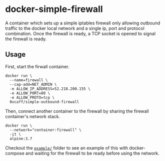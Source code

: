docker-simple-firewall
======================

A container which sets up a simple iptables firewall only allowing outbound
traffic to the docker local network and a single ip, port and protocol
combination. Once the firewall is ready, a TCP socket is opened to signal the
firewall is ready.

Usage
-----

First, start the firwall container.

    docker run \
      --name=firewall \
      --cap-add=NET_ADMIN \
      -e ALLOW_IP_ADDRESS=52.218.200.155 \
      -e ALLOW_PORT=80 \
      -e ALLOW_PROTO=tcp \
      0xcaff/simple-outbound-firewall

Then, connect another container to the firewall by sharing the firewall
container's network stack.

    docker run \
      --network="container:firewall" \
      -it \
      alpine:3.7

Checkout the [`example/`][example] folder to see an example of this with
docker-compose and waiting for the firewall to be ready before using the
network.

[example]: ./example
